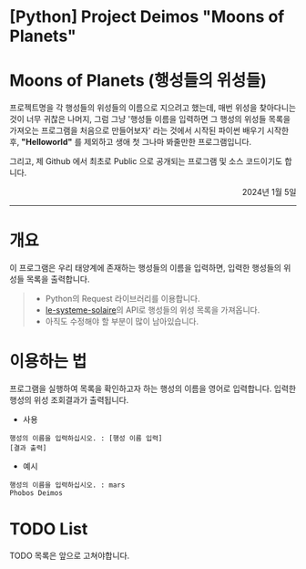 [Python] Project Deimos "Moons of Planets"
====

# Moons of Planets (행성들의 위성들)
프로젝트명을 각 행성들의 위성들의 이름으로 지으려고 했는데, 매번 위성을 찾아다니는 것이 너무 귀찮은 나머지, 그럼 그냥 '행성들 이름을 입력하면 그 행성의 위성들 목록을 가져오는 프로그램을 처음으로 만들어보자' 라는 것에서 시작된 파이썬 배우기 시작한 후, **"Helloworld"** 를 제외하고 생애 첫 그나마 봐줄만한 프로그램입니다.

그리고, 제 Github 에서 최초로 Public 으로 공개되는 프로그램 및 소스 코드이기도 합니다.
<p align="right">2024년 1월 5일</p>

------

# 개요
이 프로그램은 우리 태양계에 존재하는 행성들의 이름을 입력하면, 입력한 행성들의 위성들 목록을 출력합니다.
> * Python의 Request 라이브러리를 이용합니다.
> * [le-systeme-solaire](https://api.le-systeme-solaire.net/)의 API로 행성들의 위성 목록을 가져옵니다.
> * 아직도 수정해야 할 부분이 많이 남아있습니다.

# 이용하는 법
프로그램을 실행하여 목록을 확인하고자 하는 행성의 이름을 영어로 입력합니다.
입력한 행성의 위성 조회결과가 출력됩니다.

* 사용
```
행성의 이름을 입력하십시오. : [행성 이름 입력]
[결과 출력]
```

* 예시
```
행성의 이름을 입력하십시오. : mars
Phobos Deimos
```

# TODO List
TODO 목록은 앞으로 고쳐야합니다.